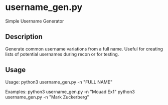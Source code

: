 # username_gen.py

Simple Username Generator

Description
-----------
Generate common username variations from a full name. Useful for creating lists of potential usernames during recon or for testing.

Usage
-----
Usage: python3 username_gen.py -n "FULL NAME"

Examples:
  python3 username_gen.py -n "Mouad Ex1"
  python3 username_gen.py -n "Mark Zuckerberg"